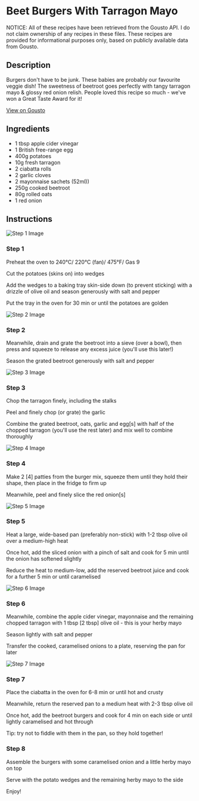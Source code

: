 # Beet Burgers With Tarragon Mayo

NOTICE: All of these recipes have been retrieved from the Gousto API. I do not claim ownership of any recipes in these files. These recipes are provided for informational purposes only, based on publicly available data from Gousto.

## Description

Burgers don't have to be junk. These babies are probably our favourite veggie dish! The sweetness of beetroot goes perfectly with tangy tarragon mayo & glossy red onion relish.  People loved this recipe so much - we've won a Great Taste Award for it!

[View on Gousto](https://www.gousto.co.uk/recipes/cookbook/beet-burgers-with-tarragon-mayo)

## Ingredients

- 1 tbsp apple cider vinegar
- 1 British free-range egg
- 400g potatoes
- 10g fresh tarragon
- 2 ciabatta rolls
- 2 garlic cloves
- 2 mayonnaise sachets (52ml))
- 250g cooked beetroot
- 80g rolled oats
- 1 red onion

## Instructions

![Step 1 Image](https://production-media.gousto.co.uk/cms/recipe-step-image/162__step-1-x200.jpg)

### Step 1

Preheat the oven to 240&deg;C/ 220&deg;C (fan)/ 475&deg;F/ Gas 9


Cut the potatoes (skins on) into wedges


Add the wedges to a baking tray skin-side down (to prevent sticking) with a drizzle of olive oil and season generously with salt and pepper


Put the tray in the oven for 30 min or until the potatoes are golden

![Step 2 Image](https://production-media.gousto.co.uk/cms/recipe-step-image/162__step-2-x200.jpg)

### Step 2

Meanwhile, drain and grate the beetroot into a sieve (over a bowl), then press and squeeze to release any excess juice (you'll use this later!)


Season the grated beetroot generously with salt and pepper

![Step 3 Image](https://production-media.gousto.co.uk/cms/recipe-step-image/162__step-3-x200.jpg)

### Step 3

Chop the tarragon finely, including the stalks


Peel and finely chop (or grate) the garlic


Combine the grated beetroot, oats, garlic and egg<span class="text-danger">[s]</span>&nbsp;with half of the chopped&nbsp;tarragon (you'll use the rest later) and mix well to combine thoroughly

![Step 4 Image](https://production-media.gousto.co.uk/cms/recipe-step-image/162__step-4-x200.jpg)

### Step 4

Make 2 <span class="text-danger">[4]</span>&nbsp;patties from the burger mix, squeeze them until they hold their shape, then place in the fridge to firm up


Meanwhile, peel and finely slice the red&nbsp;onion<span class="text-danger">[s]</span>

![Step 5 Image](https://production-media.gousto.co.uk/cms/recipe-step-image/162__step-5-x200.jpg)

### Step 5

Heat a large, wide-based pan (preferably non-stick) with 1-2 tbsp olive oil over a medium-high heat


Once hot, add the sliced&nbsp;onion with a pinch of salt and cook for 5 min until the onion has softened slightly


Reduce the heat to medium-low, add the reserved beetroot juice and cook for a further 5 min or until caramelised

![Step 6 Image](https://production-media.gousto.co.uk/cms/recipe-step-image/162__step-6-x200.jpg)

### Step 6

Meanwhile, combine the apple cider vinegar, mayonnaise and the remaining chopped&nbsp;tarragon with 1 tbsp <span class="text-danger">[2 tbsp]</span>&nbsp;olive oil&nbsp;- this is your&nbsp;herby mayo


Season lightly with salt and pepper


Transfer the cooked, caramelised onions to a plate, reserving the pan for later

![Step 7 Image](https://production-media.gousto.co.uk/cms/recipe-step-image/162__step-7-x200.jpg)

### Step 7

Place the ciabatta in the oven for 6-8 min or until hot and crusty


Meanwhile, return the reserved pan to a medium heat with 2-3 tbsp olive oil


Once&nbsp;hot, add the beetroot burgers and cook for 4 min on each side or until lightly caramelised and hot through


Tip: try not to fiddle with them in the pan, so they hold together!

### Step 8

Assemble the burgers with some caramelised onion and a little herby&nbsp;mayo on top


Serve with the potato wedges and the remaining herby mayo to the side


Enjoy!

